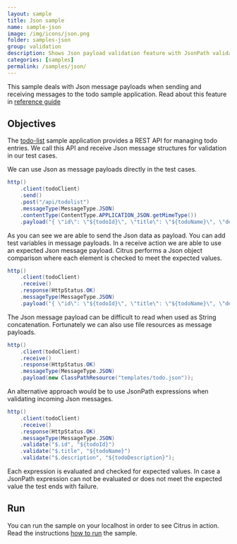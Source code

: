 ```yaml
---
layout: sample
title: Json sample
name: sample-json
image: /img/icons/json.png
folder: samples-json
group: validation
description: Shows Json payload validation feature with JsonPath validation
categories: [samples]
permalink: /samples/json/
---
```


This sample deals with Json message payloads when sending and receiving messages to the todo sample
application. Read about this feature in [reference guide][1]

Objectives
---------

The [todo-list](/samples/todo-app/) sample application provides a REST API for managing todo entries.
We call this API and receive Json message structures for validation in our test cases.

We can use Json as message payloads directly in the test cases.
    
```java
http()
    .client(todoClient)
    .send()
    .post("/api/todolist")
    .messageType(MessageType.JSON)
    .contentType(ContentType.APPLICATION_JSON.getMimeType())
    .payload("{ \"id\": \"${todoId}\", \"title\": \"${todoName}\", \"description\": \"${todoDescription}\", \"done\": ${done}}");
```
        
As you can see we are able to send the Json data as payload. You can add test variables in message payloads. In a receive 
action we are able to use an expected Json message payload. Citrus performs a Json object comparison where each element is checked to meet
the expected values.

```java
http()
    .client(todoClient)
    .receive()
    .response(HttpStatus.OK)
    .messageType(MessageType.JSON)
    .payload("{ \"id\": \"${todoId}\", \"title\": \"${todoName}\", \"description\": \"${todoDescription}\", \"done\": ${done}}");
```

The Json message payload can be difficult to read when used as String concatenation. Fortunately we can also use file resources as message
payloads.

```java
http()
    .client(todoClient)
    .receive()
    .response(HttpStatus.OK)
    .messageType(MessageType.JSON)
    .payload(new ClassPathResource("templates/todo.json"));    
```
        
An alternative approach would be to use JsonPath expressions when validating incoming Json messages.

```java
http()
    .client(todoClient)
    .receive()
    .response(HttpStatus.OK)
    .messageType(MessageType.JSON)
    .validate("$.id", "${todoId}")
    .validate("$.title", "${todoName}")
    .validate("$.description", "${todoDescription}");
```
        
Each expression is evaluated and checked for expected values. In case a JsonPath expression can not be evaluated or 
does not meet the expected value the test ends with failure.    
                
Run
---------

You can run the sample on your localhost in order to see Citrus in action. Read the instructions [how to run](/samples/run/) the sample.

 [1]: https://citrusframework.org/citrus/reference/html#validation-json
